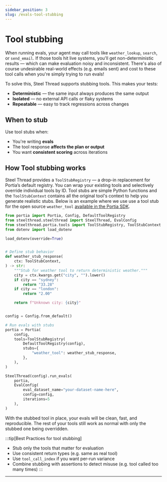```yaml
---
sidebar_position: 3
slug: /evals-tool-stubbing
---
```


# Tool stubbing

When running evals, your agent may call tools like `weather_lookup`, `search`, or `send_email`. If those tools hit live systems, you'll get non-deterministic results — which can make evaluation noisy and inconsistent. There's also of course undesirable real-world effects (e.g. emails sent) and cost to these tool calls when you're simply trying to run evals!

To solve this, Steel Thread supports stubbing tools. This makes your tests:

- **Deterministic** — the same input always produces the same output
- **Isolated** — no external API calls or flaky systems
- **Repeatable** — easy to track regressions across changes

## When to stub

Use tool stubs when:

- You're writing **evals**
- The tool response **affects the plan or output**
- You want **consistent scoring** across iterations

## How Tool stubbing works

Steel Thread provides a `ToolStubRegistry` — a drop-in replacement for Portia’s default registry. You can wrap your existing tools and selectively override individual tools by ID. Tool stubs are simple Python functions and the `ToolStubContext` contains all the original tool's context to help you generate realistic stubs. Below is an example where we use use a tool stub for the open source `weather_tool` [available in the Portia SDK](https://docs.portialabs.ai/portia-tools/open-source/weather).


```python
from portia import Portia, Config, DefaultToolRegistry
from steelthread.steelthread import SteelThread, EvalConfig
from steelthread.portia.tools import ToolStubRegistry, ToolStubContext
from dotenv import load_dotenv

load_dotenv(override=True)


# Define stub behavior
def weather_stub_response(
    ctx: ToolStubContext,
) -> str:
    """Stub for weather tool to return deterministic weather."""
    city = ctx.kwargs.get("city", "").lower()
    if city == "sydney":
        return "33.28"
    if city == "london":
        return "2.00"

    return f"Unknown city: {city}"


config = Config.from_default()

# Run evals with stubs 
portia = Portia(
    config,
    tools=ToolStubRegistry(
        DefaultToolRegistry(config),
        stubs={
            "weather_tool": weather_stub_response,
        },
    ),
)

SteelThread(config).run_evals(
    portia,
    EvalConfig(
        eval_dataset_name="your-dataset-name-here",
        config=config,
        iterations=5
    ),
)
```

With the stubbed tool in place, your evals will be clean, fast, and reproducible. The rest of your tools still work as normal with only the stubbed one being overridden.


:::tip[Best Practices for tool stubbing]
* Stub only the tools that matter for evaluation
* Use consistent return types (e.g. same as real tool)
* Use `tool_call_index` if you want per-run variance
* Combine stubbing with assertions to detect misuse (e.g. tool called too many times)
:::

---